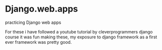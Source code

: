 # Django.web.apps
practicing Django web apps

For these i have followed  a youtube tutorial by cleverprogrammers django course it was fun making these, my exposure to django framework as a first ever framework  was pretty good.
